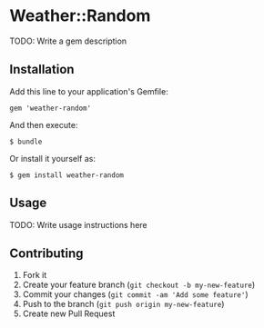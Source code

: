 # Weather::Random

TODO: Write a gem description

## Installation

Add this line to your application's Gemfile:

    gem 'weather-random'

And then execute:

    $ bundle

Or install it yourself as:

    $ gem install weather-random

## Usage

TODO: Write usage instructions here

## Contributing

1. Fork it
2. Create your feature branch (`git checkout -b my-new-feature`)
3. Commit your changes (`git commit -am 'Add some feature'`)
4. Push to the branch (`git push origin my-new-feature`)
5. Create new Pull Request

